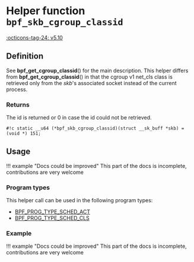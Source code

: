 # Helper function `bpf_skb_cgroup_classid`

<!-- [FEATURE_TAG](bpf_skb_cgroup_classid) -->
[:octicons-tag-24: v5.10](https://github.com/torvalds/linux/commit/b426ce83baa7dff947fb354118d3133f2953aac8)
<!-- [/FEATURE_TAG] -->

## Definition

<!-- [HELPER_FUNC_DEF] -->
See **bpf_get_cgroup_classid**() for the main description. This helper differs from **bpf_get_cgroup_classid**() in that the cgroup v1 net_cls class is retrieved only from the _skb_'s associated socket instead of the current process.

### Returns

The id is returned or 0 in case the id could not be retrieved.

`#!c static __u64 (*bpf_skb_cgroup_classid)(struct __sk_buff *skb) = (void *) 151;`
<!-- [/HELPER_FUNC_DEF] -->

## Usage

!!! example "Docs could be improved"
    This part of the docs is incomplete, contributions are very welcome

### Program types

This helper call can be used in the following program types:

<!-- DO NOT EDIT MANUALLY -->
<!-- [HELPER_FUNC_PROG_REF] -->
 * [BPF_PROG_TYPE_SCHED_ACT](../program-type/BPF_PROG_TYPE_SCHED_ACT.md)
 * [BPF_PROG_TYPE_SCHED_CLS](../program-type/BPF_PROG_TYPE_SCHED_CLS.md)
<!-- [/HELPER_FUNC_PROG_REF] -->

### Example

!!! example "Docs could be improved"
    This part of the docs is incomplete, contributions are very welcome
